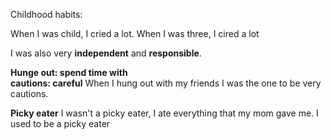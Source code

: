 Childhood habits:

When I was child, I cried a lot.
When I was three, I cired a lot

I was also very **independent** and **responsible**.

**Hunge out: spend time with**  
**cautions: careful**
When I hung out with my friends I was the one to be very cautions.

**Picky eater**
I wasn't a picky eater, I ate everything that my mom gave me.
I used to be a picky eater




